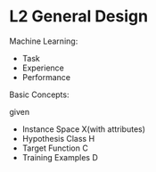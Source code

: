 # L2 General Design

Machine Learning:
- Task
- Experience
- Performance

Basic Concepts:

given
- Instance Space X(with attributes)
- Hypothesis Class H
- Target Function C
- Training Examples D